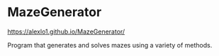 # MazeGenerator

https://alexlo1.github.io/MazeGenerator/

Program that generates and solves mazes using a variety of methods.
